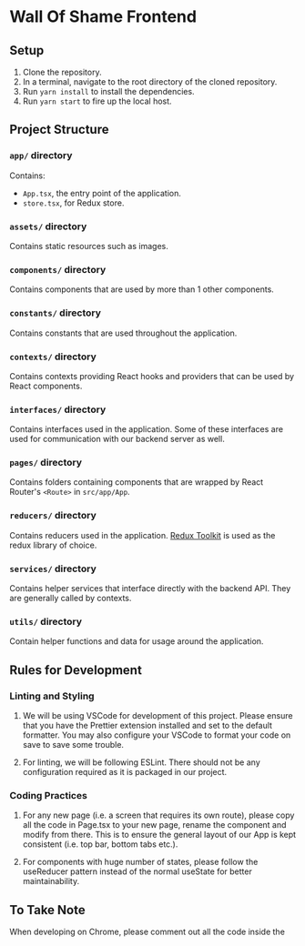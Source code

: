 # Wall Of Shame Frontend

## Setup

1. Clone the repository.
2. In a terminal, navigate to the root directory of the cloned repository.
3. Run `yarn install` to install the dependencies.
4. Run `yarn start` to fire up the local host.

## Project Structure

### `app/` directory

Contains:

- `App.tsx`, the entry point of the application.
- `store.tsx`, for Redux store.

### `assets/` directory

Contains static resources such as images.

### `components/` directory

Contains components that are used by more than 1 other components.

### `constants/` directory

Contains constants that are used throughout the application.

### `contexts/` directory

Contains contexts providing React hooks and providers that can be used by React components.

### `interfaces/` directory

Contains interfaces used in the application. Some of these interfaces are used for communication with our backend server as well.

### `pages/` directory

Contains folders containing components that are wrapped by React Router's `<Route>` in `src/app/App`.

### `reducers/` directory

Contains reducers used in the application. [Redux Toolkit](https://redux-toolkit.js.org/) is used as the redux library of choice.

### `services/` directory

Contains helper services that interface directly with the backend API. They are generally called by contexts.

### `utils/` directory

Contain helper functions and data for usage around the application.

## Rules for Development

### Linting and Styling

1. We will be using VSCode for development of this project. Please ensure that you have the Prettier extension installed and set to the default formatter. You may also configure your VSCode to format your code on save to save some trouble.

2. For linting, we will be following ESLint. There should not be any configuration required as it is packaged in our project.

### Coding Practices

1. For any new page (i.e. a screen that requires its own route), please copy all the code in Page.tsx to your new page, rename the component and modify from there. This is to ensure the general layout of our App is kept consistent (i.e. top bar, bottom tabs etc.).

2. For components with huge number of states, please follow the useReducer pattern instead of the normal useState for better maintainability.

## To Take Note

When developing on Chrome, please comment out all the code inside the <script> tag in index.html. This is meant to be a hacky fix to the iOS swiping gesture issue, however, it interferes with Chrome's touch events in phone mode, causing the page to become not clickable.
